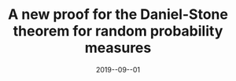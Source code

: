 ---
title: 'A new proof for the Daniel-Stone theorem for random probability measures'
collection: publications
permalink: #https://www.ams.org/journals/proc/2019-147-09/S0002-9939-2019-14520-2/
excerpt: #'This paper is about the number 1. The number 2 is left for future work.'
date: 2019--09--01
Journal: 'Proceedings of the American Mathematical Society'
paperurl: #'http://academicpages.github.io/files/paper1.pdf'
DOI: 'Xue Liu, "A new proof for the Daniel-Stone theorem for random probability measures", Proceedings of the American Mathematical Society, 147(2019), no.9, 3887-3895. DOI:10.1090/proc/14520.'
---